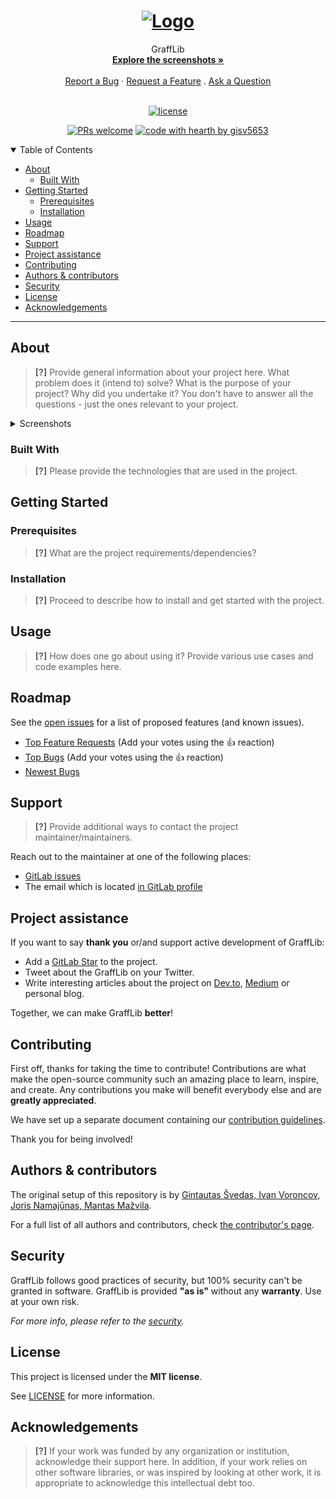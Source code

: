 <h1 align="center">
  <a href="https://git.mif.vu.lt/gisv5653/grafflib">
    <!-- Proporcijos W:H - 1.495:1 -->
    <img src="docs/images/"Project Graffitti logo.jpg"" alt="Logo" width="149" height="100">
  </a>
</h1>

<div align="center">
  GraffLib
  <br />
  <a href="#about"><strong>Explore the screenshots »</strong></a>
  <br />
  <br />
  <a href="https://git.mif.vu.lt/gisv5653/grafflib/issues/new?assignees=&labels=bug&template=01_BUG_REPORT.md&title=bug%3A+">Report a Bug</a>
  ·
  <a href="https://git.mif.vu.lt/gisv5653/grafflib/issues/new?assignees=&labels=enhancement&template=02_FEATURE_REQUEST.md&title=feat%3A+">Request a Feature</a>
  .
  <a href="https://git.mif.vu.lt/gisv5653/grafflib/issues/new?assignees=&labels=question&template=04_SUPPORT_QUESTION.md&title=support%3A+">Ask a Question</a>
</div>

<div align="center">
<br />

[![license](https://img.shields.io/gitlab/license/gisv5653/grafflib.svg?style=flat-square)](LICENSE)

[![PRs welcome](https://img.shields.io/badge/PRs-welcome-ff69b4.svg?style=flat-square)](https://git.mif.vu.lt/gisv5653/grafflib/issues?q=is%3Aissue+is%3Aopen+label%3A%22help+wanted%22)
[![code with hearth by gisv5653](https://img.shields.io/badge/%3C%2F%3E%20with%20%E2%99%A5%20by-gisv5653-ff1414.svg?style=flat-square)](https://git.mif.vu.lt/gisv5653)

</div>

<details open="open">
<summary>Table of Contents</summary>

- [About](#about)
  - [Built With](#built-with)
- [Getting Started](#getting-started)
  - [Prerequisites](#prerequisites)
  - [Installation](#installation)
- [Usage](#usage)
- [Roadmap](#roadmap)
- [Support](#support)
- [Project assistance](#project-assistance)
- [Contributing](#contributing)
- [Authors & contributors](#authors--contributors)
- [Security](#security)
- [License](#license)
- [Acknowledgements](#acknowledgements)

</details>

---

## About

> **[?]**
> Provide general information about your project here.
> What problem does it (intend to) solve?
> What is the purpose of your project?
> Why did you undertake it?
> You don't have to answer all the questions - just the ones relevant to your project.

<details>
<summary>Screenshots</summary>
<br>

> **[?]**
> Please provide your screenshots here.

|                               Home Page                               |                               Login Page                               |
| :-------------------------------------------------------------------: | :--------------------------------------------------------------------: |
| <img src="docs/images/screenshot.png" title="Home Page" width="100%"> | <img src="docs/images/screenshot.png" title="Login Page" width="100%"> |

</details>

### Built With

> **[?]**
> Please provide the technologies that are used in the project.

## Getting Started

### Prerequisites

> **[?]**
> What are the project requirements/dependencies?

### Installation

> **[?]**
> Proceed to describe how to install and get started with the project.

## Usage

> **[?]**
> How does one go about using it?
> Provide various use cases and code examples here.

## Roadmap

See the [open issues](https://git.mif.vu.lt/gisv5653/grafflib/issues) for a list of proposed features (and known issues).

- [Top Feature Requests](https://git.mif.vu.lt/gisv5653/grafflib/issues?q=label%3Aenhancement+is%3Aopen+sort%3Areactions-%2B1-desc) (Add your votes using the 👍 reaction)
- [Top Bugs](https://git.mif.vu.lt/gisv5653/grafflib/issues?q=is%3Aissue+is%3Aopen+label%3Abug+sort%3Areactions-%2B1-desc) (Add your votes using the 👍 reaction)
- [Newest Bugs](https://git.mif.vu.lt/gisv5653/grafflib/issues?q=is%3Aopen+is%3Aissue+label%3Abug)

## Support

> **[?]**
> Provide additional ways to contact the project maintainer/maintainers.

Reach out to the maintainer at one of the following places:

- [GitLab issues](https://git.mif.vu.lt/gisv5653/grafflib/issues/new?assignees=&labels=question&template=04_SUPPORT_QUESTION.md&title=support%3A+)
- The email which is located [in GitLab profile](https://git.mif.vu.lt/gisv5653)

## Project assistance

If you want to say **thank you** or/and support active development of GraffLib:

- Add a [GitLab Star](https://git.mif.vu.lt/gisv5653/grafflib) to the project.
- Tweet about the GraffLib on your Twitter.
- Write interesting articles about the project on [Dev.to](https://dev.to/), [Medium](https://medium.com/) or personal blog.

Together, we can make GraffLib **better**!

## Contributing

First off, thanks for taking the time to contribute! Contributions are what make the open-source community such an amazing place to learn, inspire, and create. Any contributions you make will benefit everybody else and are **greatly appreciated**.

We have set up a separate document containing our [contribution guidelines](docs/CONTRIBUTING.md).

Thank you for being involved!

## Authors & contributors

The original setup of this repository is by [Gintautas Švedas, Ivan Voroncov, Joris Namajūnas, Mantas Mažvila](https://git.mif.vu.lt/gisv5653).

For a full list of all authors and contributors, check [the contributor's page](https://git.mif.vu.lt/gisv5653/grafflib/contributors).

## Security

GraffLib follows good practices of security, but 100% security can't be granted in software.
GraffLib is provided **"as is"** without any **warranty**. Use at your own risk.

_For more info, please refer to the [security](docs/SECURITY.md)._

## License

This project is licensed under the **MIT license**.

See [LICENSE](LICENSE) for more information.

## Acknowledgements

> **[?]**
> If your work was funded by any organization or institution, acknowledge their support here.
> In addition, if your work relies on other software libraries, or was inspired by looking at other work, it is appropriate to acknowledge this intellectual debt too.
